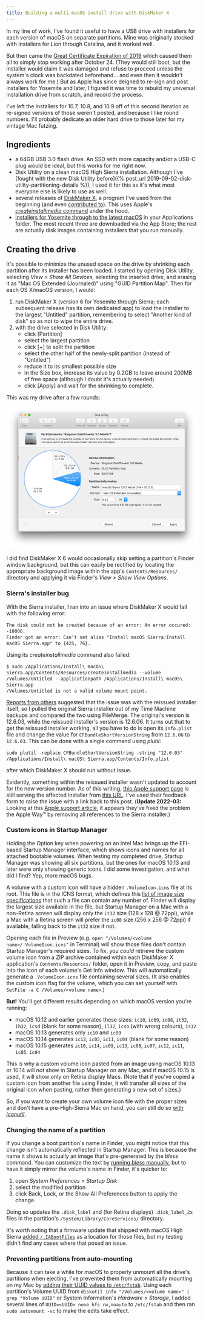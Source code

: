 ```yaml
---
title: Building a multi-macOS install drive with DiskMaker X
---
```


In my line of work, I've found it useful to have a USB drive with installers for each version of macOS on separate partitions. Mine was originally stocked with installers for Lion through Catalina, and it worked well.

But then came the [Great Certificate Expiration of 2019](https://derflounder.wordpress.com/2019/10/16/certificate-used-to-sign-older-apple-software-expiring-on-october-24-2019/) which caused them all to simply stop working after October 24. (They would still boot, but the installer would claim it was damaged and refuse to proceed unless the system's clock was backdated beforehand… and even then it wouldn't always work for me.) But as Apple has since deigned to re-sign and post installers for Yosemite and later, I figured it was time to rebuild my universal installation drive from scratch, and record the process.

I've left the installers for 10.7, 10.8, and 10.9 off of this second iteration as re-signed versions of those weren't posted, and because I like round numbers. I'll probably dedicate an older hard drive to those later for my vintage Mac futzing.

## Ingredients

- a 64GB USB 3.0 flash drive. An SSD with more capacity and/or a USB-C plug would be ideal, but this works for me right now.
- Disk Utility on a clean macOS High Sierra installation. Although I've [fought with the new Disk Utility before]({% post_url 2019-09-02-disk-utility-partitioning-details %}), I used it for this as it's what most everyone else is likely to use as well.
- several releases of [DiskMaker X](https://diskmakerx.com/download/), a program I've used from the beginning (and even [contributed to](https://diskmakerx.com/diskmakerx502/)). This uses Apple's [_createinstallmedia_ command](https://www.ifixit.com/Guide/How+to+create+a+bootable+USB+drive/66371) under the hood.
- [installers for Yosemite through to the latest macOS](https://tidbits.com/2019/10/28/redownload-archived-macos-installers-to-address-expired-certificates/) in your Applications folder. The most recent three are downloaded via the App Store; the rest are actually disk images containing installers that you run manually.

## Creating the drive

It's possible to minimize the unused space on the drive by shrinking each partition after its installer has been loaded. I started by opening Disk Utility, selecting _View > Show All Devices_, selecting the inserted drive, and erasing it as "Mac OS Extended (Journaled)" using "GUID Partition Map". Then for each OS X/macOS version, I would:

1. run DiskMaker X (version 6 for Yosemite through Sierra; each subsequent release has its own dedicated app) to load the installer to the largest "Untitled" partition, remembering to select "Another kind of disk" so as not to wipe the entire drive.
1. with the drive selected in Disk Utility:
    - click [Partition]
    - select the largest partition
    - click [+] to split the partition
    - select the other half of the newly-split partition (instead of "Untitled")
    - reduce it to its smallest possible size
    - in the Size box, increase its value by 0.2GB to leave around 200MB of free space (although I doubt it's actually needed)
    - click [Apply] and wait for the shrinking to complete.

This was my drive after a few rounds:

![Disk Utility partitions](/assets/images/disk-utility-partitions.png)

I did find DiskMaker X 6 would occasionally skip setting a partition's Finder window background, but this can easily be rectified by locating the appropriate background image within the app's `Contents/Resources/` directory and applying it via Finder's _View > Show View Options_.

### Sierra's installer bug

With the Sierra installer, I ran into an issue where DiskMaker X would fail with the following error:
```
The disk could not be created because of an error: An error occured: -10006.
Finder got an error: Can’t set alias "Install macOS Sierra:Install macOS Sierra.app" to {425, 76}.
```
Using its _createinstallmedia_ command also failed:
```
$ sudo /Applications/Install\ macOS\ Sierra.app/Contents/Resources/createinstallmedia --volume /Volumes/Untitled --applicationpath /Applications/Install\ macOS\ Sierra.app
/Volumes/Untitled is not a valid volume mount point.
```
[Reports from others](https://forums.macrumors.com/threads/not-a-valid-volume-mount-point-cant-make-bootable-drive.1935673/) suggested that the issue was with the reissued installer itself, so I pulled the original Sierra installer out of my Time Machine backups and compared the two using FileMerge. The original's version is 12.6.03, while the reissued installer's version is 12.6.06. It turns out that to get the reissued installer working, all you have to do is open its `Info.plist` file and change the value for `CFBundleShortVersionString` from `12.6.06` to `12.6.03`. This can be done with a single command using _plutil_:
```
sudo plutil -replace CFBundleShortVersionString -string "12.6.03" /Applications/Install\ macOS\ Sierra.app/Contents/Info.plist
```
after which DiskMaker X should run without issue.

Evidently, something within the reissued installer wasn't updated to account for the new version number. As of this writing, [this Apple support page](https://support.apple.com/en-us/HT208202) is still serving the affected installer from [this URL](http://updates-http.cdn-apple.com/2019/cert/061-39476-20191023-48f365f4-0015-4c41-9f44-39d3d2aca067/InstallOS.dmg). I've used their feedback form to raise the issue with a link back to this post. (**Update 2022-03:** Looking at this [Apple support article](https://support.apple.com/en-us/HT201372), it appears they've fixed the problem the Apple Way™ by removing all references to the Sierra installer.)

### Custom icons in Startup Manager

Holding the Option key when powering on an Intel Mac brings up the EFI-based Startup Manager interface, which shows icons and names for all attached bootable volumes. When testing my completed drive, Startup Manager was showing all six partitions, but the ones for macOS 10.13 and later were only showing generic icons. I did some investigation, and what did I find? Yep, more macOS bugs.

A volume with a custom icon will have a hidden `.VolumeIcon.icns` file at its root. This file is in the ICNS format, which defines this [list of image size specifications](https://en.wikipedia.org/wiki/Apple_Icon_Image_format#Icon_types) that such a file can contain any number of. Finder will display the largest size available in the file, but Startup Manager on a Mac with a non-Retina screen will display only the `it32` size (128 x 128 @ 72ppi), while a Mac with a Retina screen will prefer the `ic08` size (256 x 256 @ 72ppi) if available, falling back to the `it32` size if not.

Opening each file in Preview (e.g. `open "/Volumes/<volume name>/.VolumeIcon.icns"` in Terminal) will show those files don't contain Startup Manager's required sizes. To fix, you _could_ retrieve the custom volume icon from a ZIP archive contained within each DiskMaker X application's `Contents/Resources/` folder, open it in Preview, copy, and paste into the icon of each volume's Get Info window. This will automatically generate a `.VolumeIcon.icns` file containing several sizes. (It also enables the custom icon flag for the volume, which you can set yourself with `SetFile -a C /Volumes/<volume name>`.)

**But!** You'll get different results depending on which macOS version you're running:

- macOS 10.12 and earlier generates these sizes: `ic10`, `ic09`, `ic08`, `it32`, `ih32`, `icsd` (blank for some reason), `il32`, `icsb` (with wrong colours), `is32`
- macOS 10.13 generates only `ic10` and `ic09`
- macOS 10.14 generates `ic12`, `ic05`, `ic11`, `ic04` (blank for some reason)
- macOS 10.15 generates `ic10`, `ic14`, `ic09`, `ic13`, `ic08`, `ic07`, `ic12`, `ic11`, `ic05`, `ic04`

This is why a custom volume icon pasted from an image using macOS 10.13 or 10.14 will _not_ show in Startup Manager on any Mac, and if macOS 10.15 is used, it will show only on Retina display Macs. (Note that if you've copied a custom icon from another file using Finder, it will transfer all sizes of the original icon when pasting, rather then generating a new set of sizes.)

So, if you want to create your own volume icon file with the proper sizes and don't have a pre-High-Sierra Mac on hand, you can still do so [with _iconutil_](https://retifrav.github.io/blog/2018/10/09/macos-convert-png-to-icns/).

### Changing the name of a partition

If you change a boot partition's name in Finder, you might notice that this change isn't automatically reflected in Startup Manager. This is because the name it shows is actually an image that's pre-generated by the _bless_ command. You can customize the text by [running _bless_ manually](https://decio.eu/2014/01/16/correct-name-and-icons-in-startup-manager/), but to have it simply mirror the volume's name in Finder, it's quicker to:

1. open _System Preferences > Startup Disk_
1. select the modified partition
1. click Back, Lock, or the Show All Preferences button to apply the change.

Doing so updates the `.disk_label` and (for Retina displays) `.disk_label_2x` files in the partition's `/System/Library/CoreServices/` directory.

It's worth noting that a firmware update that shipped with macOS High Sierra [added `/.IABootFiles`](https://apple.stackexchange.com/a/300954) as a location for those files, but my testing didn't find any cases where that posed an issue.

### Preventing partitions from auto-mounting

Because it can take a while for macOS to properly unmount all the drive's partitions when ejecting, I've prevented them from automatically mounting on my Mac by [adding their UUID values to `/etc/fstab`](https://discussions.apple.com/docs/DOC-7942). Using each partition's Volume UUID from `diskutil info "/Volumes/<volume name>" | grep "Volume UUID"` or System Information's _Hardware > Storage_, I added several lines of `UUID=<UUID> none hfs rw,noauto` to `/etc/fstab` and then ran `sudo automount -vc` to make the edits take effect.
